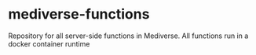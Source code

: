 # mediverse-functions
Repository for all server-side functions in Mediverse. All functions run in a docker container runtime
